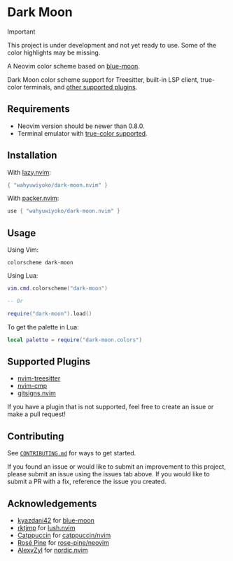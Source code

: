 # Dark Moon

> [!IMPORTANT]
> This project is under development and not yet ready to use.
> Some of the color highlights may be missing.

A Neovim color scheme based on
[blue-moon](https://github.com/kyazdani42/blue-moon).

Dark Moon color scheme support for Treesitter, built-in LSP client, true-color
terminals, and [other supported plugins](#supported-plugins).

<!-- ## Showcase -->

## Requirements

- Neovim version should be newer than 0.8.0.
- Terminal emulator with [true-color supported](https://github.com/termstandard/colors#truecolor-support-in-output-devices).

## Installation

With [lazy.nvim](https://github.com/folke/lazy.nvim):

```lua
{ "wahyuwiyoko/dark-moon.nvim" }
```

With [packer.nvim](https://github.com/wbthomason/packer.nvim):

```lua
use { "wahyuwiyoko/dark-moon.nvim" }
```

## Usage

Using Vim:

```vim
colorscheme dark-moon
```

Using Lua:

```lua
vim.cmd.colorscheme("dark-moon")

-- Or

require("dark-moon").load()
```

To get the palette in Lua:

```lua
local palette = require("dark-moon.colors")
```

<!-- ## Configuration

Setup options is optional, the Dark Moon will use the default values for setup
options, unless `setup` is called. You need to configure the options before
set the color scheme. Below is the default configuration:

```lua
require("dark-moon").setup({

})
```

An example of overriding the colors:
```lua
local palette = require("dark-moon.colors")

require("dark-moon").setup({

})
``` -->

## Supported Plugins

- [nvim-treesitter](https://github.com/nvim-treesitter/nvim-treesitter)
- [nvim-cmp](https://github.com/hrsh7th/nvim-cmp)
- [gitsigns.nvim](https://github.com/lewis6991/gitsigns.nvim)

If you have a plugin that is not supported, feel free to create an issue or
make a pull request!

## Contributing

See [`CONTRIBUTING.md`](CONTRIBUTING.md) for ways to get started.

If you found an issue or would like to submit an improvement to this project,
please submit an issue using the issues tab above. If you would like to submit
a PR with a fix, reference the issue you created.

## Acknowledgements

- [kyazdani42](https://github.com/kyazdani42) for [blue-moon](https://github.com/kyazdani42/blue-moon)
- [rktjmp](https://github.com/rktjmp) for [lush.nvim](https://github.com/rktjmp/lush.nvim)
- [Catppuccin](https://github.com/catppuccin) for [catppuccin/nvim](https://github.com/catppuccin/nvim)
- [Rosé Pine](https://github.com/rose-pine) for [rose-pine/neovim](https://github.com/rose-pine/neovim)
- [AlexvZyl](https://github.com/AlexvZyl) for [nordic.nvim](https://github.com/AlexvZyl/nordic.nvim)
